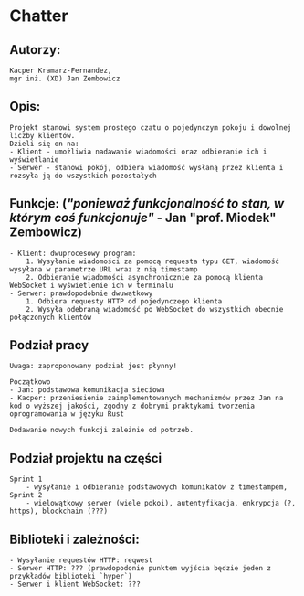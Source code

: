 # Chatter

## Autorzy:
	Kacper Kramarz-Fernandez,
	mgr inż. (XD) Jan Zembowicz

## Opis:

	Projekt stanowi system prostego czatu o pojedynczym pokoju i dowolnej liczby klientów.
	Dzieli się on na:
	- Klient - umożliwia nadawanie wiadomości oraz odbieranie ich i wyświetlanie 
	- Serwer - stanowi pokój, odbiera wiadomość wysłaną przez klienta i rozsyła ją do wszystkich pozostałych

## Funkcje: (<i>"ponieważ funkcjonalność to stan, w którym coś funkcjonuje"</i> - Jan "prof. Miodek" Zembowicz)
	
	- Klient: dwuprocesowy program:
		1. Wysyłanie wiadomości za pomocą requesta typu GET, wiadomość wysyłana w parametrze URL wraz z nią timestamp
		2. Odbieranie wiadomości asynchronicznie za pomocą klienta WebSocket i wyświetlenie ich w terminalu
	- Serwer: prawdopodobnie dwuwątkowy
		1. Odbiera requesty HTTP od pojedynczego klienta
		2. Wysyła odebraną wiadomość po WebSocket do wszystkich obecnie połączonych klientów

## Podział pracy
	Uwaga: zaproponowany podział jest płynny!
	
	Początkowo
	- Jan: podstawowa komunikacja sieciowa
	- Kacper: przeniesienie zaimplementowanych mechanizmów przez Jan na kod o wyższej jakości, zgodny z dobrymi praktykami tworzenia oprogramowania w języku Rust

	Dodawanie nowych funkcji zależnie od potrzeb.

## Podział projektu na części
    Sprint 1
        - wysyłanie i odbieranie podstawowych komunikatów z timestampem,
    Sprint 2
        - wielowątkowy serwer (wiele pokoi), autentyfikacja, enkrypcja (?, https), blockchain (???)

## Biblioteki i zależności:
	
	- Wysyłanie requestów HTTP: reqwest
	- Serwer HTTP: ??? (prawdopodonie punktem wyjścia będzie jeden z przykładów biblioteki `hyper`)
	- Serwer i klient WebSocket: ???